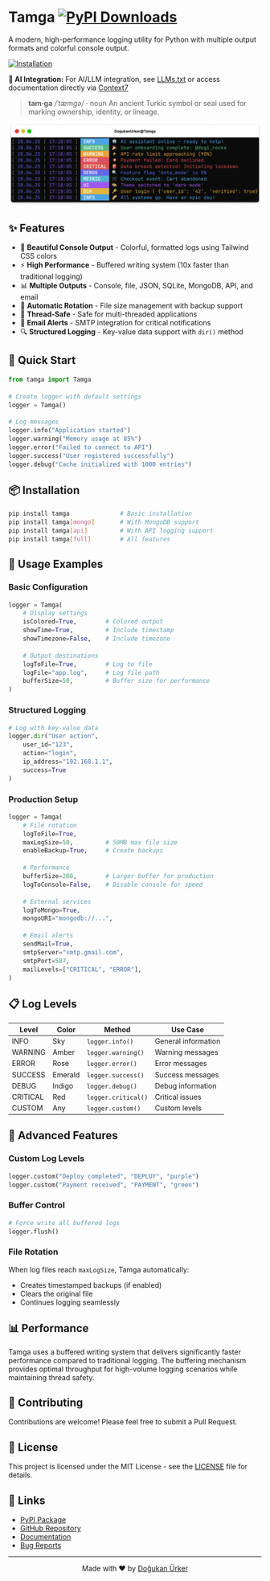 # Tamga [![PyPI Downloads](https://static.pepy.tech/badge/tamga)](https://pepy.tech/projects/tamga)

A modern, high-performance logging utility for Python with multiple output formats and colorful console output.

[![Installation](https://belg-api.vercel.app/badge/installation/pip3%20install%20tamga/neutral/dark)](https://pypi.org/project/tamga/)

**🤖 AI Integration:** For AI/LLM integration, see [LLMs.txt](https://raw.githubusercontent.com/DogukanUrker/Tamga/refs/heads/main/llms.txt) or access documentation directly via [Context7](https://context7.com/dogukanurker/tamga)

> **tam·ga** */ˈtæmɡə/* · noun
> An ancient Turkic symbol or seal used for marking ownership, identity, or lineage.

<img alt="Terminal" src="https://github.com/DogukanUrker/Tamga/blob/main/Images/terminal.png?raw=true" />

## ✨ Features

- 🎨 **Beautiful Console Output** - Colorful, formatted logs using Tailwind CSS colors
- ⚡ **High Performance** - Buffered writing system (10x faster than traditional logging)
- 📊 **Multiple Outputs** - Console, file, JSON, SQLite, MongoDB, API, and email
- 🔄 **Automatic Rotation** - File size management with backup support
- 🧵 **Thread-Safe** - Safe for multi-threaded applications
- 📧 **Email Alerts** - SMTP integration for critical notifications
- 🔍 **Structured Logging** - Key-value data support with `dir()` method

## 🚀 Quick Start

```python
from tamga import Tamga

# Create logger with default settings
logger = Tamga()

# Log messages
logger.info("Application started")
logger.warning("Memory usage at 85%")
logger.error("Failed to connect to API")
logger.success("User registered successfully")
logger.debug("Cache initialized with 1000 entries")
```

## 📦 Installation

```bash
pip install tamga              # Basic installation
pip install tamga[mongo]       # With MongoDB support
pip install tamga[api]         # With API logging support
pip install tamga[full]        # All features
```

## 🎯 Usage Examples

### Basic Configuration
```python
logger = Tamga(
    # Display settings
    isColored=True,        # Colored output
    showTime=True,         # Include timestamp
    showTimezone=False,    # Include timezone

    # Output destinations
    logToFile=True,        # Log to file
    logFile="app.log",     # Log file path
    bufferSize=50,         # Buffer size for performance
)
```

### Structured Logging
```python
# Log with key-value data
logger.dir("User action",
    user_id="123",
    action="login",
    ip_address="192.168.1.1",
    success=True
)
```

### Production Setup
```python
logger = Tamga(
    # File rotation
    logToFile=True,
    maxLogSize=50,         # 50MB max file size
    enableBackup=True,     # Create backups

    # Performance
    bufferSize=200,        # Larger buffer for production
    logToConsole=False,    # Disable console for speed

    # External services
    logToMongo=True,
    mongoURI="mongodb://...",

    # Email alerts
    sendMail=True,
    smtpServer="smtp.gmail.com",
    smtpPort=587,
    mailLevels=["CRITICAL", "ERROR"],
)
```

## 📋 Log Levels

| Level | Color | Method | Use Case |
|-------|-------|---------|----------|
| INFO | Sky | `logger.info()` | General information |
| WARNING | Amber | `logger.warning()` | Warning messages |
| ERROR | Rose | `logger.error()` | Error messages |
| SUCCESS | Emerald | `logger.success()` | Success messages |
| DEBUG | Indigo | `logger.debug()` | Debug information |
| CRITICAL | Red | `logger.critical()` | Critical issues |
| CUSTOM | Any | `logger.custom()` | Custom levels |

## 🔧 Advanced Features

### Custom Log Levels
```python
logger.custom("Deploy completed", "DEPLOY", "purple")
logger.custom("Payment received", "PAYMENT", "green")
```

### Buffer Control
```python
# Force write all buffered logs
logger.flush()
```

### File Rotation
When log files reach `maxLogSize`, Tamga automatically:
- Creates timestamped backups (if enabled)
- Clears the original file
- Continues logging seamlessly

## 📊 Performance

Tamga uses a buffered writing system that delivers significantly faster performance compared to traditional logging. The buffering mechanism provides optimal throughput for high-volume logging scenarios while maintaining thread safety.

## 🤝 Contributing

Contributions are welcome! Please feel free to submit a Pull Request.

## 📄 License

This project is licensed under the MIT License - see the [LICENSE](LICENSE) file for details.

## 🔗 Links

- [PyPI Package](https://pypi.org/project/tamga/)
- [GitHub Repository](https://github.com/DogukanUrker/Tamga)
- [Documentation](https://tamga.vercel.app/)
- [Bug Reports](https://github.com/DogukanUrker/Tamga/issues)

---

<p align="center">
  Made with ❤️ by <a href="https://github.com/DogukanUrker">Doğukan Ürker</a>
</p>
